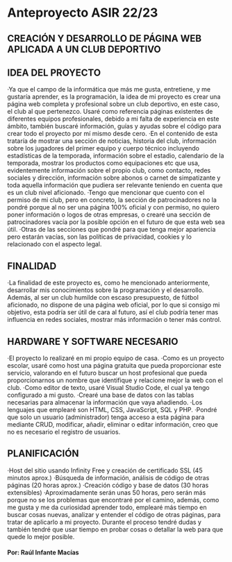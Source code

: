# Anteproyecto ASIR 22/23
## **CREACIÓN Y DESARROLLO DE PÁGINA WEB APLICADA A UN CLUB DEPORTIVO**

## IDEA DEL PROYECTO
·Ya que el campo de la informática que más me gusta, entretiene, y me gustaría aprender, es la programación, la idea de mi proyecto es crear una página web completa y profesional sobre un club deportivo, en este caso, el club al que pertenezco. Usaré como referencia páginas existentes de diferentes equipos profesionales, debido a mi falta de experiencia en este ámbito, también buscaré información, guías y ayudas sobre el código para crear todo el proyecto por mí mismo desde cero.
·En el contenido de esta trataría de mostrar una sección de noticias, historia del club, información sobre los jugadores del primer equipo y cuerpo técnico incluyendo estadísticas de la temporada, información sobre el estadio, calendario de la temporada, mostrar los productos como equipaciones etc que usa, evidentemente información sobre el propio club, como contacto, redes sociales y dirección, información sobre abonos o carnet de simpatizante y toda aquella información que pudiera ser relevante teniendo en cuenta que es un club nivel aficionado.
·Tengo que mencionar que cuento con el permiso de mi club, pero en concreto, la sección de patrocinadores no la pondré porque al no ser una página 100% oficial y con permiso, no quiero poner información o logos de otras empresas, o crearé una sección de patrocinadores vacía por la posible opción en el futuro de que esta web sea útil.
·Otras de las secciones que pondré para que tenga mejor apariencia pero estarán vacías, son las políticas de privacidad, cookies y lo relacionado con el aspecto legal. 

## FINALIDAD
·La finalidad de este proyecto es, como he mencionado anteriormente, desarrollar mis conocimientos sobre la programación y el desarrollo. Además, al ser un club humilde con escaso presupuesto, de fútbol aficionado, no dispone de una página web oficial, por lo que si consigo mi objetivo, esta podría ser útil de cara al futuro, así el club podría tener mas influencia en redes sociales, mostrar más información o tener más control.

## HARDWARE Y SOFTWARE NECESARIO
·El proyecto lo realizaré en mi propio equipo de casa.
·Como es un proyecto escolar, usaré como host una página gratuita que pueda proporcionar este servicio, valorando en el futuro buscar un host profesional que pueda proporcionarnos un nombre que identifique y relacione mejor la web con el club.
·Como editor de texto, usaré Visual Studio Code, el cual ya tengo configurado a mi gusto.
·Crearé una base de datos con las tablas necesarias para almacenar la información que vaya añadiendo.
·Los lenguajes que emplearé son HTML, CSS, JavaScript, SQL y PHP.
·Pondré que solo un usuario (administrador) tenga acceso a esta página para mediante CRUD, modificar, añadir, eliminar o editar información, creo que no es necesario el registro de usuarios.

## PLANIFICACIÓN 
·Host del sitio usando Infinity Free y creación de certificado SSL (45 minutos aprox.)
·Búsqueda de información, análisis de código de otras páginas (20 horas aprox.)
·Creación código y base de datos (30 horas extensibles)
·Aproximadamente serán unas 50 horas, pero serán más porque no se los problemas que encontraré por el camino, además, como me gusta y me da curiosidad aprender todo, emplearé más tiempo en buscar cosas nuevas, analizar y entender el código de otras páginas, para tratar de aplicarlo a mi proyecto. Durante el proceso tendré dudas y también tendré que usar tiempo en probar cosas o detallar la web para que quede lo mejor posible.

#### Por: Raúl Infante Macías
